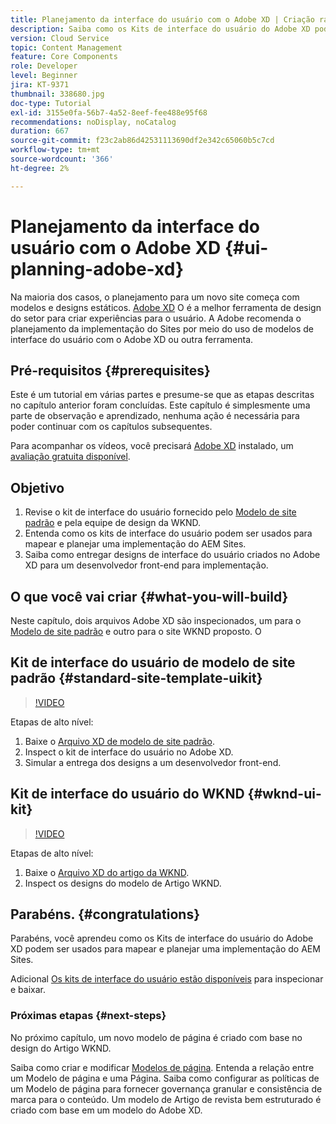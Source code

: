 ```yaml
---
title: Planejamento da interface do usuário com o Adobe XD | Criação rápida de sites no AEM
description: Saiba como os Kits de interface do usuário do Adobe XD podem ser usados para projetar e acelerar a implementação do Adobe Experience Manager Sites.
version: Cloud Service
topic: Content Management
feature: Core Components
role: Developer
level: Beginner
jira: KT-9371
thumbnail: 338680.jpg
doc-type: Tutorial
exl-id: 3155e0fa-56b7-4a52-8eef-fee488e95f68
recommendations: noDisplay, noCatalog
duration: 667
source-git-commit: f23c2ab86d42531113690df2e342c65060b5c7cd
workflow-type: tm+mt
source-wordcount: '366'
ht-degree: 2%

---
```


# Planejamento da interface do usuário com o Adobe XD {#ui-planning-adobe-xd}

Na maioria dos casos, o planejamento para um novo site começa com modelos e designs estáticos. [Adobe XD](https://www.adobe.com/products/xd.html) O é a melhor ferramenta de design do setor para criar experiências para o usuário. A Adobe recomenda o planejamento da implementação do Sites por meio do uso de modelos de interface do usuário com o Adobe XD ou outra ferramenta.

## Pré-requisitos {#prerequisites}

Este é um tutorial em várias partes e presume-se que as etapas descritas no capítulo anterior foram concluídas. Este capítulo é simplesmente uma parte de observação e aprendizado, nenhuma ação é necessária para poder continuar com os capítulos subsequentes.

Para acompanhar os vídeos, você precisará [Adobe XD](https://www.adobe.com/products/xd/pricing/free-trial.html) instalado, um [avaliação gratuita disponível](https://www.adobe.com/products/xd/pricing/free-trial.html).

## Objetivo

1. Revise o kit de interface do usuário fornecido pelo [Modelo de site padrão](https://github.com/adobe/aem-site-template-standard) e pela equipe de design da WKND.
1. Entenda como os kits de interface do usuário podem ser usados para mapear e planejar uma implementação do AEM Sites.
1. Saiba como entregar designs de interface do usuário criados no Adobe XD para um desenvolvedor front-end para implementação.

## O que você vai criar {#what-you-will-build}

Neste capítulo, dois arquivos Adobe XD são inspecionados, um para o [Modelo de site padrão](https://github.com/adobe/aem-site-template-standard) e outro para o site WKND proposto. O

## Kit de interface do usuário de modelo de site padrão {#standard-site-template-uikit}

>[!VIDEO](https://video.tv.adobe.com/v/338680?quality=12&learn=on)

Etapas de alto nível:

1. Baixe o [Arquivo XD de modelo de site padrão](https://github.com/adobe/aem-site-template-standard/raw/main/files/wireframe.xd).
1. Inspect o kit de interface do usuário no Adobe XD.
1. Simular a entrega dos designs a um desenvolvedor front-end.

## Kit de interface do usuário do WKND {#wknd-ui-kit}

>[!VIDEO](https://video.tv.adobe.com/v/30214?quality=12&learn=on)

Etapas de alto nível:

1. Baixe o [Arquivo XD do artigo da WKND](https://github.com/adobe/aem-guides-wknd/releases/download/aem-guides-wknd-0.0.2/AEM_UI-kit-WKND-article-design.xd).
1. Inspect os designs do modelo de Artigo WKND.

## Parabéns. {#congratulations}

Parabéns, você aprendeu como os Kits de interface do usuário do Adobe XD podem ser usados para mapear e planejar uma implementação do AEM Sites.

Adicional [Os kits de interface do usuário estão disponíveis](https://www.adobe.com/products/xd/features/ui-kits.html) para inspecionar e baixar.

### Próximas etapas {#next-steps}

No próximo capítulo, um novo modelo de página é criado com base no design do Artigo WKND.

Saiba como criar e modificar [Modelos de página](./page-templates.md). Entenda a relação entre um Modelo de página e uma Página. Saiba como configurar as políticas de um Modelo de página para fornecer governança granular e consistência de marca para o conteúdo.  Um modelo de Artigo de revista bem estruturado é criado com base em um modelo do Adobe XD.
